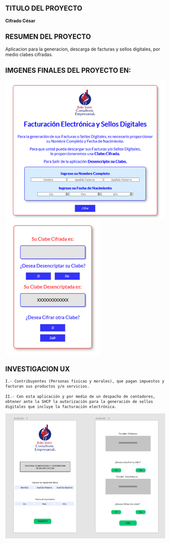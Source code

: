 ## TITULO DEL PROYECTO
**Cifrado César**

## RESUMEN DEL PROYECTO
Aplicacion para la generacion, descarga de facturas y sellos digitales, por medio clabes cifradas.

## IMGENES FINALES DEL PROYECTO EN:
<img src='src/imgs/Cipher_H1.png'>
<img src='src/imgs/Cipher_H2.png'>

## INVESTIGACION UX
    I.- Contribuyentes (Personas fisicas y morales), que pagan impuestos y facturan sus productos y/o servicios.

    II.- Con esta aplicación y por medio de un despacho de contadores, obtener ante la SHCP la autorización para la generación de sellos digitales que incluye la facturación electrónica.
    
<img src= 'src/imgs/Prototipo_final.png'>


